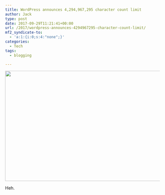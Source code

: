 ```yaml
---
title: WordPress announces 4,294,967,295 character count limit
author: Jack
type: post
date: 2017-09-29T11:21:41+00:00
url: /2017/wordpress-announces-4294967295-character-count-limit/
mf2_syndicate-to:
  - 'a:1:{i:0;s:4:"none";}'
categories:
  - Tech
tags:
  - blogging

---
```

<img class="alignnone size-full wp-image-311" src="/wp-content/uploads/2017/09/eRvNKWrZcZ-blog-po…-2017-09-29-07-23-02.png" alt="" width="620" height="359" srcset="/wp-content/uploads/2017/09/eRvNKWrZcZ-blog-po…-2017-09-29-07-23-02.png 620w, /wp-content/uploads/2017/09/eRvNKWrZcZ-blog-po…-2017-09-29-07-23-02-300x174.png 300w, /wp-content/uploads/2017/09/eRvNKWrZcZ-blog-po…-2017-09-29-07-23-02-518x300.png 518w" sizes="(max-width: 620px) 100vw, 620px" />

Heh.